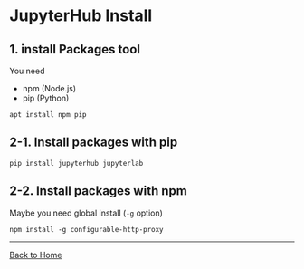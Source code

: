 <!--

This document is written in Markdown.
You can preview on such as VisualStudio Code.
If you want to know more, search with "vscode markdown" or refer to official document https://code.visualstudio.com/Docs/languages/markdown .

-->


# JupyterHub Install

## 1. install Packages tool

You need

- npm (Node.js)
- pip (Python)

```
apt install npm pip
```

## 2-1. Install packages with pip

```
pip install jupyterhub jupyterlab
```

## 2-2. Install packages with npm

Maybe you need global install (`-g` option)

```
npm install -g configurable-http-proxy
```

---
[Back to Home](../readme.md)

<!-- Written by Croyfet in 2022-->
